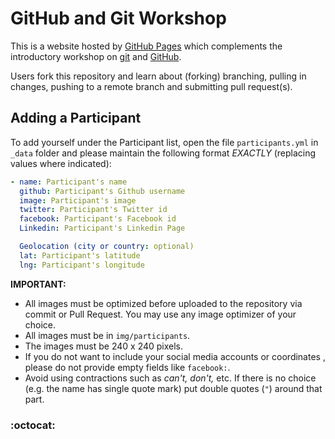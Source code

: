 # GitHub and Git Workshop
This is a website hosted by [GitHub Pages](https://pages.github.com) which complements the introductory workshop on [git](https://git-scm.com/) and [GitHub](https://github.com).

Users fork this repository and learn about (forking) branching, pulling in changes, pushing to a remote branch and submitting pull request(s).

## Adding a Participant
To add yourself under the Participant list, open the file `participants.yml` in `_data` folder and please maintain the following format *EXACTLY* (replacing values where indicated):

```yaml
- name: Participant's name
  github: Participant's Github username
  image: Participant's image
  twitter: Participant's Twitter id
  facebook: Participant's Facebook id
  Linkedin: Participant's Linkedin Page

  Geolocation (city or country: optional)
  lat: Participant's latitude
  lng: Participant's longitude
```
**IMPORTANT:**
- All images must be optimized before uploaded to the repository via commit or Pull Request. You may use any image optimizer of your choice.
- All images must be in `img/participants`.
- The images must be 240 x 240 pixels.
- If you do not want to include your social media accounts or coordinates , please do not provide empty fields like `facebook:`.
- Avoid using contractions such as *can't, don't,* etc. If there is no choice (e.g. the name has single quote mark) put double quotes (`"`) around that part.

### :octocat: